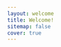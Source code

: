 ```yaml
---
layout: welcome
title: Welcome!
sitemap: false
cover: true
---
```


<!--author-->

<!--projects-->

<!--posts-->
